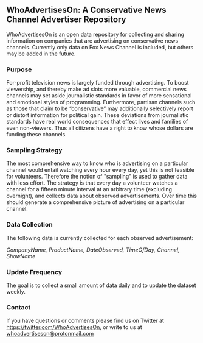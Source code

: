 ## WhoAdvertisesOn: A Conservative News Channel Advertiser Repository
WhoAdvertisesOn is an open data repository for collecting and sharing information on companies that are advertising on conservative news channels. Currently only data on Fox News Channel is included, but others may be added in the future.

### Purpose
For-profit television news is largely funded through advertising. To boost viewership, and thereby make ad slots more valuable, commercial news channels may set aside journalistic standards in favor of more sensational and emotional styles of programming. Furthermore, partisan channels such as those that claim to be “conservative” may additionally selectively report or distort information for political gain. These deviations from journalistic standards have real world consequences that effect lives and families of even non-viewers. Thus all citizens have a right to know whose dollars are funding these channels.

### Sampling Strategy
The most comprehensive way to know who is advertising on a particular channel would entail watching every hour every day, yet this is not feasible for volunteers. Therefore the notion of "sampling" is used to gather data with less effort. The strategy is that every day a volunteer watches a channel for a fifteen minute interval at an arbitrary time (excluding overnight), and collects data about observed advertisements. Over time this should generate a comprehensive picture of advertising on a particular channel.

### Data Collection
The following data is currently collected for each observed advertisement: 

*CompanyName, ProductName, DateObserved, TimeOfDay, Channel, ShowName*

### Update Frequency
The goal is to collect a small amount of data daily and to update the dataset weekly.  

### Contact
If you have questions or comments please find us on Twitter at https://twitter.com/WhoAdvertisesOn, or write to us at whoadvertiseson@protonmail.com
